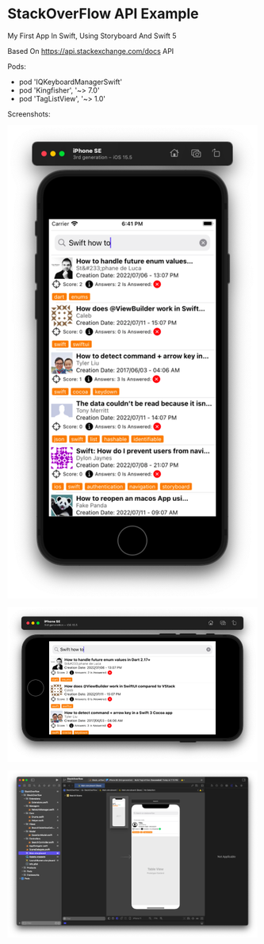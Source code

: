 # StackOverFlow API Example

My First App In Swift, Using Storyboard And Swift 5

Based On https://api.stackexchange.com/docs API

Pods:

- pod 'IQKeyboardManagerSwift'
- pod 'Kingfisher', '~> 7.0' 
- pod 'TagListView', '~> 1.0'

Screenshots:

![This is an image](https://github.com/shadudiix/StackOverFlow-API-Example/blob/main/Screenshots/1.png)

![This is an image](https://github.com/shadudiix/StackOverFlow-API-Example/blob/main/Screenshots/2.png)

![This is an image](https://github.com/shadudiix/StackOverFlow-API-Example/blob/main/Screenshots/3.png)

